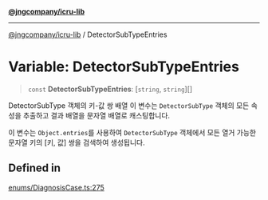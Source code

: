 [**@jngcompany/icru-lib**](../README.md)

***

[@jngcompany/icru-lib](../globals.md) / DetectorSubTypeEntries

# Variable: DetectorSubTypeEntries

> `const` **DetectorSubTypeEntries**: [`string`, `string`][]

DetectorSubType 객체의 키-값 쌍 배열
이 변수는 `DetectorSubType` 객체의 모든 속성을 추출하고 결과 배열을 문자열 배열로 캐스팅합니다.

이 변수는 `Object.entries`를 사용하여 `DetectorSubType` 객체에서 모든 열거 가능한
문자열 키의 [키, 값] 쌍을 검색하여 생성됩니다.

## Defined in

[enums/DiagnosisCase.ts:275](https://github.com/jngcompany/icru-lib/blob/c1136b1cca3e7fccee98611dd392fe7b79b1145a/src/enums/DiagnosisCase.ts#L275)
